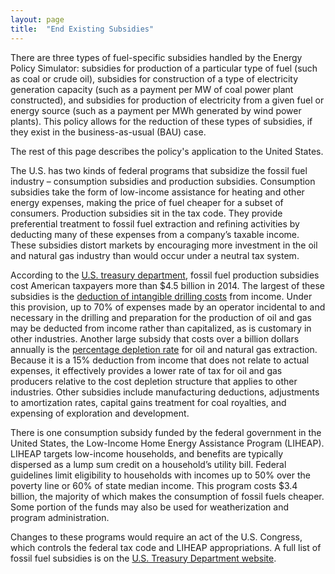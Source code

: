 ```yaml
---
layout: page
title:  "End Existing Subsidies"
---
```

There are three types of fuel-specific subsidies handled by the Energy Policy Simulator: subsidies for production of a particular type of fuel (such as coal or crude oil), subsidies for construction of a type of electricity generation capacity (such as a payment per MW of coal power plant constructed), and subsidies for production of electricity from a given fuel or energy source (such as a payment per MWh generated by wind power plants).  This policy allows for the reduction of these types of subsidies, if they exist in the business-as-usual (BAU) case.

The rest of this page describes the policy's application to the United States.

The U.S. has two kinds of federal programs that subsidize the fossil fuel industry – consumption subsidies and production subsidies.  Consumption subsidies take the form of low-income assistance for heating and other energy expenses, making the price of fuel cheaper for a subset of consumers.  Production subsidies sit in the tax code.  They provide preferential treatment to fossil fuel extraction and refining activities by deducting many of these expenses from a company’s taxable income.  These subsidies distort markets by encouraging more investment in the oil and natural gas industry than would occur under a neutral tax system.  

According to the [U.S. treasury department](http://www.treasury.gov/open/Documents/USA%20FFSR%20progress%20report%20to%20G20%202014%20Final.pdf), fossil fuel production subsidies cost American taxpayers more than $4.5 billion in 2014.  The largest of these subsidies is the [deduction of intangible drilling costs](http://crfb.org/blogs/tax-break-down-intangible-drilling-costs) from income.  Under this provision, up to 70% of expenses made by an operator incidental to and necessary in the drilling and preparation for the production of oil and gas may be deducted from income rather than capitalized, as is customary in other industries.  Another large subsidy that costs over a billion dollars annually is the [percentage depletion rate](http://www.middletonraines.com/blog/oil-and-gas-accounting-tax-depletion-simplified) for oil and natural gas extraction.  Because it is a 15% deduction from income that does not relate to actual expenses, it effectively provides a lower rate of tax for oil and gas producers relative to the cost depletion structure that applies to other industries.  Other subsidies include manufacturing deductions, adjustments to amortization rates, capital gains treatment for coal royalties, and expensing of exploration and development.

There is one consumption subsidy funded by the federal government in the United States, the Low-Income Home Energy Assistance Program (LIHEAP).  LIHEAP targets low-income households, and benefits are typically dispersed as a lump sum credit on a household’s utility bill.  Federal guidelines limit eligibility to households with incomes up to 50% over the poverty line or 60% of state median income.  This program costs $3.4 billion, the majority of which makes the consumption of fossil fuels cheaper.  Some portion of the funds may also be used for weatherization and program administration.

Changes to these programs would require an act of the U.S. Congress, which controls the federal tax code and LIHEAP appropriations.  A full list of fossil fuel subsidies is on the [U.S. Treasury Department website](http://www.treasury.gov/open/Documents/USA%20FFSR%20progress%20report%20to%20G20%202014%20Final.pdf).
